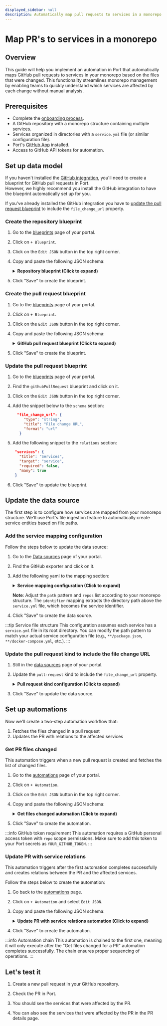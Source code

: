 ```yaml
---
displayed_sidebar: null
description: Automatically map pull requests to services in a monorepo using file path analysis
---
```


# Map PR's to services in a monorepo

## Overview
This guide will help you implement an automation in Port that automatically maps GitHub pull requests to services in your monorepo based on the files that were changed.
This functionality streamlines monorepo management by enabling teams to quickly understand which services are affected by each change without manual analysis.

## Prerequisites

- Complete the [onboarding process](/getting-started/overview).
- A GitHub repository with a monorepo structure containing multiple services.
- Services organized in directories with a `service.yml` file (or similar configuration file).
- Port's [GitHub App](/build-your-software-catalog/sync-data-to-catalog/git/github/github.md) installed.
- Access to GitHub API tokens for automation.

## Set up data model

If you haven't installed the [GitHub integration](/build-your-software-catalog/sync-data-to-catalog/git/github), you'll need to create a blueprint for GitHub pull requests in Port.  
However, we highly recommend you install the GitHub integration to have the blueprint automatically set up for you.

If you've already installed the GitHub integration you have to [update the pull request blueprint](#update-the-pull-request-blueprint) to include the
`file_change_url` property.

### Create the repository blueprint

1. Go to the [blueprints](https://app.getport.io/settings/blueprints) page of your portal.

2. Click on `+ Blueprint`.

3. Click on the `Edit JSON` button in the top right corner.

4. Copy and paste the following JSON schema:

   <details>
   <summary><b>Repository blueprint (Click to expand)</b></summary>

   ```json showLineNumbers
    {
    "identifier": "githubRepository",
    "title": "Repository",
    "icon": "Github",
    "schema": {
        "properties": {
        "readme": {
            "title": "README",
            "type": "string",
            "format": "markdown"
        },
        "url": {
            "title": "Repository URL",
            "type": "string",
            "format": "url"
        },
        "defaultBranch": {
            "title": "Default branch",
            "type": "string"
        }
        },
        "required": []
    },
    "mirrorProperties": {},
    "calculationProperties": {},
    "relations": {}
    }

   ```
   </details>

5. Click "Save" to create the blueprint.


### Create the pull request blueprint

1. Go to the [blueprints](https://app.getport.io/settings/blueprints) page of your portal.

2. Click on `+ Blueprint`.

3. Click on the `Edit JSON` button in the top right corner.

4. Copy and paste the following JSON schema:

    <details>
    <summary><b>GitHub pull request blueprint (Click to expand)</b></summary>

    ```json showLineNumbers
    {
      "identifier": "githubPullRequest",
      "title": "Pull Request",
      "icon": "Github",
      "schema": {
        "properties": {
          "creator": {
            "title": "Creator",
            "type": "string"
          },
          "assignees": {
            "title": "Assignees",
            "type": "array"
          },
          "reviewers": {
            "title": "Reviewers",
            "type": "array"
          },
          "status": {
            "title": "Status",
            "type": "string",
            "enum": ["merged", "open", "closed"],
            "enumColors": {
              "merged": "purple",
              "open": "green",
              "closed": "red"
            }
          },
          "closedAt": {
            "title": "Closed At",
            "type": "string",
            "format": "date-time"
          },
          "updatedAt": {
            "title": "Updated At",
            "type": "string",
            "format": "date-time"
          },
          "mergedAt": {
            "title": "Merged At",
            "type": "string",
            "format": "date-time"
          },
          "createdAt": {
            "title": "Created At",
            "type": "string",
            "format": "date-time"
          },
          "link": {
            "format": "url",
            "type": "string"
          },
          "leadTimeHours": {
            "title": "Lead Time in hours",
            "type": "number"
          },
          "file_change_url": {
            "type": "string",
            "title": "File change URL",
            "format": "url"
          }
        },
        "required": []
      },
      "mirrorProperties": {},
      "calculationProperties": {
        "days_old": {
          "title": "Days Old",
          "icon": "DefaultProperty",
          "calculation": "(now / 86400) - (.properties.createdAt | capture(\"(?<date>\\\\d{4}-\\\\d{2}-\\\\d{2})\") | .date | strptime(\"%Y-%m-%d\") | mktime / 86400) | floor",
          "type": "number"
        }
      },
      "relations": {
        "repository": {
          "title": "Repository",
          "target": "githubRepository",
          "required": false,
          "many": false
        },
        "services": {
          "title": "Services",
          "target": "service",
          "required": false,
          "many": true
        }
      }
    }
    ```
    </details>

5. Click "Save" to create the blueprint.

### Update the pull request blueprint

1. Go to the [blueprints](https://app.getport.io/settings/blueprints) page of your portal.

2. Find the `githubPullRequest` blueprint and click on it.

3. Click on the `Edit JSON` button in the top right corner.

4. Add the snippet below to the `schema` section:

   ```json showLineNumbers
     "file_change_url": {
        "type": "string",
        "title": "File change URL",
        "format": "url"
      }
   ```

5. Add the following snippet to the `relations` section:

   ```json showLineNumbers
    "services": {
      "title": "Services",
      "target": "service",
      "required": false,
      "many": true
    }
   ```

6. Click "Save" to update the blueprint.

## Update the data source

The first step is to configure how services are mapped from your monorepo structure. We'll use Port's file ingestion feature to automatically create service entities based on file paths.

<h3>Add the service mapping configuration</h3>

Follow the steps below to update the data source:

1. Go to the [Data sources](https://app.getport.io/settings/data-sources) page of your portal.

2. Find the GitHub exporter and click on it.

3. Add the following yaml to the mapping section:

   <details>
   <summary><b>Service mapping configuration (Click to expand)</b></summary>

   ```yaml showLineNumbers
   - kind: file
     selector:
       query: 'true'
       files:
         - path: '**/service.yml'
       repos:
         - platform
     port:
       entity:
         mappings:
           identifier: .file.path | split("/")[:-1] | join("/")
           title: .file.content.service_name
           blueprint: '"service"'
   ```

   </details>

   **Note**: Adjust the `path` pattern and `repos` list according to your monorepo structure. The `identifier` mapping extracts the directory path above the `service.yml` file, which becomes the service identifier.

6. Click "Save" to create the data source.

:::tip Service file structure
This configuration assumes each service has a `service.yml` file in its root directory. You can modify the path pattern to match your actual service configuration file (e.g., `**/package.json`, `**/docker-compose.yml`, etc.).
:::

<h3>Update the pull request kind to include the file change URL</h3>

1. Still in the [data sources](https://app.getport.io/settings/data-sources) page of your portal.

2. Update the `pull-request` kind to include the `file_change_url` property.

   <details>
   <summary><b>Pull request kind configuration (Click to expand)</b></summary>

    ```yaml showLineNumbers
    - kind: pull-request
      selector:
        query: 'true'
      port:
        entity:
          mappings:
            identifier: .id|tostring
            title: .title
            blueprint: '"githubPullRequest"'
            properties:
              status: .status
              label: .labels
              // highlight-start
              file_change_url: .commits_url | split("/")[:8] | join("/") + "/files"
              // highlight-end
              // other properties...
    ```
   </details>

3. Click "Save" to update the data source.

## Set up automations

Now we'll create a two-step automation workflow that:
1. Fetches the files changed in a pull request
2. Updates the PR with relations to the affected services

### Get PR files changed

This automation triggers when a new pull request is created and fetches the list of changed files.

1. Go to the [automations](https://app.getport.io/settings/automations) page of your portal.

2. Click on `+ Automation`.

3. Click on the `Edit JSON` button in the top right corner.

4. Copy and paste the following JSON schema:

   <details>
   <summary><b>Get files changed automation (Click to expand)</b></summary>

   ```json showLineNumbers
    {
        "identifier": "get_files_changed_for_a_pr",
        "title": "Get files changed for a PR",
        "description": "",
        "trigger": {
        "type": "automation",
        "event": {
            "type": "ENTITY_UPDATED",
            "blueprintIdentifier": "githubPullRequest"
        },
        "condition": {
            "type": "JQ",
            "expressions": [],
            "combinator": "and"
        }
        },
        "invocationMethod": {
        "type": "WEBHOOK",
        "url": "{{ .event.diff.after.properties.file_change_url }}",
        "agent": false,
        "synchronized": true,
        "method": "GET",
        "headers": {
            "Authorization": "Bearer {{ .secrets.YOUR_GITHUB_TOKEN }}",
            "X-GitHub-Api-Version": "2022-11-28",
            "Identifier": "{{ .event.context.entityIdentifier | tostring }}"
        },
        "body": {}
        },
        "publish": true
    }
   ```

   </details>

5. Click "Save" to create the automation.

:::info GitHub token requirement
This automation requires a GitHub personal access token with `repo` scope permissions. Make sure to add this token to your Port secrets as `YOUR_GITHUB_TOKEN`.
:::

### Update PR with service relations

This automation triggers after the first automation completes successfully and creates relations between the PR and the affected services.

Follow the steps below to create the automation:

1. Go back to the [automations](https://app.getport.io/settings/automations) page.

2. Click on `+ Automation` and select `Edit JSON`.

3. Copy and paste the following JSON schema:

   <details>
   <summary><b>Update PR with service relations automation (Click to expand)</b></summary>

   ```json showLineNumbers
    {
      "identifier": "update_pr_with_service",
      "title": "Update PR with files changed",
      "description": "",
      "trigger": {
        "type": "automation",
        "event": {
          "type": "RUN_UPDATED",
          "actionIdentifier": "get_files_changed_for_a_pr"
        },
        "condition": {
          "type": "JQ",
          "expressions": [
            ".diff.after.status == \"SUCCESS\""
          ],
          "combinator": "and"
        }
      },
      "invocationMethod": {
        "type": "UPSERT_ENTITY",
        "blueprintIdentifier": "githubPullRequest",
        "mapping": {
          "identifier": "{{ .event.diff.before.payload.headers.Identifier | tostring }}",
          "relations": {
            "service": "{{ .event.diff.before.response | map(.filename | split(\"/\")[:-1] | join(\"/\")) }}"
          }
        }
      },
      "publish": true
    }
   ```

   </details>

5. Click "Save" to create the automation.

:::info Automation chain
This automation is chained to the first one, meaning it will only execute after the "Get files changed for a PR" automation completes successfully. The chain ensures proper sequencing of operations.
:::

## Let's test it

1. Create a new pull request in your GitHub repository.

2. Check the PR in Port.

3. You should see the services that were affected by the PR.

4. You can also see the services that were affected by the PR in the PR details page.
